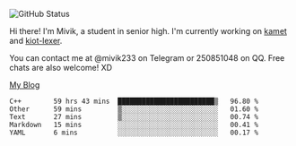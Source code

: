 ![GitHub Status](https://github-readme-stats.vercel.app/api?show_icons=true&username=Mivik)

Hi there! I'm Mivik, a student in senior high. I'm currently working on [kamet](https://github.com/Mivik/kamet) and [kiot-lexer](https://github.com/KiotLand/kiot-lexer).

You can contact me at @mivik233 on Telegram or 250851048 on QQ. Free chats are also welcome! XD

[My Blog](https://mivik.gitee.io)

<!--START_SECTION:waka-->
```text
C++        59 hrs 43 mins  ████████████████████████▒   96.80 % 
Other      59 mins         ▒░░░░░░░░░░░░░░░░░░░░░░░░   01.60 % 
Text       27 mins         ▒░░░░░░░░░░░░░░░░░░░░░░░░   00.74 % 
Markdown   15 mins         ░░░░░░░░░░░░░░░░░░░░░░░░░   00.41 % 
YAML       6 mins          ░░░░░░░░░░░░░░░░░░░░░░░░░   00.17 % 
```
<!--END_SECTION:waka-->
